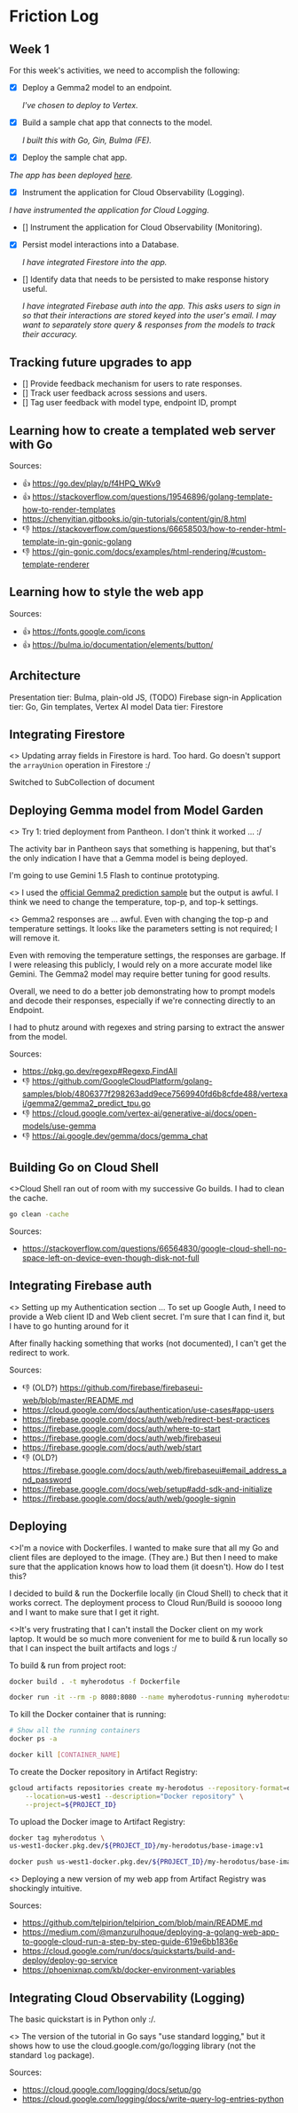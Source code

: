 # Friction Log

## Week 1

For this week's activities, we need to accomplish the following:

- [x] Deploy a Gemma2 model to an endpoint.

   _I've chosen to deploy to Vertex._

- [x] Build a sample chat app that connects to the model. 

  _I built this with Go, Gin, Bulma (FE)._

- [x]  Deploy the sample chat app.

  _The app has been deployed [here](https://myherodotus-1025771077852.us-west1.run.app/)._

- [x]  Instrument the application for Cloud Observability (Logging).

  _I have instrumented the application for Cloud Logging._

- []  Instrument the application for Cloud Observability (Monitoring).

- [x] Persist model interactions into a Database. 

  _I have integrated Firestore into the app._

- []  Identify data that needs to be persisted to make response history useful.

  _I have integrated Firebase auth into the app. This asks users to sign in so that their interactions are
  stored keyed into the user's email. I may want to separately store query & responses from the models to
  track their accuracy._

## Tracking future upgrades to app

- [] Provide feedback mechanism for users to rate responses.
- [] Track user feedback across sessions and users.
- [] Tag user feedback with model type, endpoint ID, prompt

## Learning how to create a templated web server with Go

Sources:

+ 👍 https://go.dev/play/p/f4HPQ_WKv9
+ 👍 https://stackoverflow.com/questions/19546896/golang-template-how-to-render-templates
+ https://chenyitian.gitbooks.io/gin-tutorials/content/gin/8.html
+ 👎  https://stackoverflow.com/questions/66658503/how-to-render-html-template-in-gin-gonic-golang
+ 👎  https://gin-gonic.com/docs/examples/html-rendering/#custom-template-renderer

## Learning how to style the web app

Sources:

+ 👍 https://fonts.google.com/icons
+ 👍 https://bulma.io/documentation/elements/button/

## Architecture

Presentation tier: Bulma, plain-old JS, (TODO) Firebase sign-in
Application tier: Go, Gin templates, Vertex AI model
Data tier: Firestore

## Integrating Firestore

<<Unhappy>> Updating array fields in Firestore is hard. Too hard. Go doesn't support the `arrayUnion` operation in Firestore :/

Switched to SubCollection of document

## Deploying Gemma model from Model Garden

<<Unhappy>> Try 1: tried deployment from Pantheon. I don't think it worked ... :/

The activity bar in Pantheon says that something is happening, but that's the only indication I have that a Gemma model is being deployed.

I'm going to use Gemini 1.5 Flash to continue prototyping.

<<Anxious>> I used the [official Gemma2 prediction sample](https://github.com/GoogleCloudPlatform/golang-samples/pull/4395/files) but
the output is awful. I think we need to change the temperature, top-p, and top-k settings.

<<Unhappy>> Gemma2 responses are ... awful. Even with changing the top-p and temperature settings. It looks like the parameters setting
is not required; I will remove it.

Even with removing the temperature settings, the responses are garbage. If I were releasing this publicly, I would rely
on a more accurate model like Gemini. The Gemma2 model may require better tuning for good results.

Overall,  we need to do a better job demonstrating how to prompt models and decode their responses, especially if we're connecting
directly to an Endpoint.

I had to phutz around with regexes and string parsing to extract the answer from the model.

Sources: 

+ https://pkg.go.dev/regexp#Regexp.FindAll
+ 👎 https://github.com/GoogleCloudPlatform/golang-samples/blob/4806377f298263add9ece7569940fd6b8cfde488/vertexai/gemma2/gemma2_predict_tpu.go
+ 👎 https://cloud.google.com/vertex-ai/generative-ai/docs/open-models/use-gemma
+ 👎 https://ai.google.dev/gemma/docs/gemma_chat

## Building Go on Cloud Shell


<<Unhappy>>Cloud Shell ran out of room with my successive Go builds. I had to clean the cache.

```sh
go clean -cache
```

Sources:

+ https://stackoverflow.com/questions/66564830/google-cloud-shell-no-space-left-on-device-even-though-disk-not-full

## Integrating Firebase auth

<<Unhappy>> Setting up my Authentication section ... To set up Google Auth, I need to provide a Web client ID and Web client secret.
I'm sure that I can find it, but I have to go hunting around for it

After finally hacking something that works (not documented), I can't get the redirect to work.

Sources:
+ 👎 (OLD?) https://github.com/firebase/firebaseui-web/blob/master/README.md
+ https://cloud.google.com/docs/authentication/use-cases#app-users
+ https://firebase.google.com/docs/auth/web/redirect-best-practices
+ https://firebase.google.com/docs/auth/where-to-start
+ https://firebase.google.com/docs/auth/web/firebaseui
+ https://firebase.google.com/docs/auth/web/start
+ 👎 (OLD?) https://firebase.google.com/docs/auth/web/firebaseui#email_address_and_password
+ https://firebase.google.com/docs/web/setup#add-sdk-and-initialize
+ https://firebase.google.com/docs/auth/web/google-signin

## Deploying

<<Unhappy>>I'm a novice with Dockerfiles. I wanted to make sure that all my Go and client files are deployed to the image.
(They are.) But then I need to make sure that the application knows how to load them (it doesn't). How do I test
this?

I decided to build & run the Dockerfile locally (in Cloud Shell) to check that it works correct. The deployment
process to Cloud Run/Build is sooooo long and I want to make sure that I get it right.

<<Unhappy>>It's very frustrating that I can't install the Docker client on my work laptop. It would
be so much more convenient for me to build & run locally so that I can inspect the built artifacts and logs :/

To build & run from project root:

```sh
docker build . -t myherodotus -f Dockerfile

docker run -it --rm -p 8080:8080 --name myherodotus-running myherodotus
```

To kill the Docker container that is running:

```sh
# Show all the running containers
docker ps -a

docker kill [CONTAINER_NAME]
```

To create the Docker repository in Artifact Registry:

```sh
gcloud artifacts repositories create my-herodotus --repository-format=docker \
    --location=us-west1 --description="Docker repository" \
    --project=${PROJECT_ID}
```

To upload the Docker image to Artifact Registry:

```sh
docker tag myherodotus \
us-west1-docker.pkg.dev/${PROJECT_ID}/my-herodotus/base-image:v1

docker push us-west1-docker.pkg.dev/${PROJECT_ID}/my-herodotus/base-image:v1
```

<<Happy>> Deploying a new version of my web app from Artifact Registry was shockingly intuitive.

Sources:

+ https://github.com/telpirion/telpirion_com/blob/main/README.md
+ https://medium.com/@manzurulhoque/deploying-a-golang-web-app-to-google-cloud-run-a-step-by-step-guide-619e6bb1836e
+ https://cloud.google.com/run/docs/quickstarts/build-and-deploy/deploy-go-service
+ https://phoenixnap.com/kb/docker-environment-variables

## Integrating Cloud Observability (Logging)

The basic quickstart is in Python only :/.

<<Anxious>> The version of the tutorial in Go says "use standard logging," but it shows how to use the
cloud.google.com/go/logging library (not the standard `log` package).

Sources:

+ https://cloud.google.com/logging/docs/setup/go
+ https://cloud.google.com/logging/docs/write-query-log-entries-python